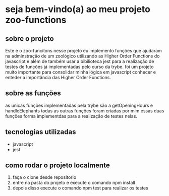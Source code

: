 # seja bem-vindo(a) ao meu projeto zoo-functions

## sobre o projeto
Este é o zoo-funcitons nesse projeto eu implemento funções que ajudaram na adminstração de um zoológico utilizando as Higher Order Functions do 
javascript e além de também usar a bibilioteca jest para a realização de testes de funções já implementadas pelo curso da trybe.
foi um projeto muito importante para consolidar minha lógica em javascript conhecer e enteder a importância das Higher Order Functions.

## sobre as funções
as unicas funções implementadas pela trybe são a getOpeningHours e handleElephants todas as outras funções foram criadas por mim
essas duas funções forma implementdas para a realização de testes nelas. 

## tecnologias utilizadas
* javascript
* jest

## como rodar o projeto localmente
1. faça o clone desde repositorio 
2. entre na pasta do projeto e execute o comando npm install
3. depois disso execute o comando npm test para realizar os testes
